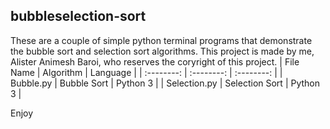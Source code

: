 ## bubbleselection-sort
These are a couple of simple python terminal programs that demonstrate the bubble sort and selection sort algorithms.
This project is made by me, Alister Animesh Baroi, who reserves the coryright of this project.
| File Name    | Algorithm      | Language   |
| :--------:   | :--------:     | :--------: |
| Bubble.py    | Bubble Sort    | Python 3   |
| Selection.py | Selection Sort | Python 3   |

Enjoy
